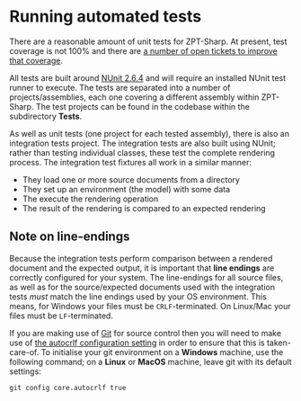 # Running automated tests
There are a reasonable amount of unit tests for ZPT-Sharp.
At present, test coverage is not 100% and there are [a number of open tickets to improve that coverage].

All tests are built around [NUnit 2.6.4] and will require an installed NUnit test runner to execute.
The tests are separated into a number of projects/assemblies, each one covering a different assembly within ZPT-Sharp.
The test projects can be found in the codebase within the subdirectory **Tests**.

[a number of open tickets to improve that coverage]: https://github.com/csf-dev/ZPT-Sharp/labels/Testing
[NUnit 2.6.4]: http://nunit.org/index.php?p=docHome&r=2.6.4

As well as unit tests (one project for each tested assembly), there is also an integration tests project.
The integration tests are also built using NUnit; rather than testing individual classes, these test the complete rendering process.
The integration test fixtures all work in a similar manner:

* They load one or more source documents from a directory
* They set up an environment (the model) with some data
* The execute the rendering operation
* The result of the rendering is compared to an expected rendering

## Note on line-endings
Because the integration tests perform comparison between a rendered document and the expected output, it is important that **line endings** are correctly configured for your system.
The line-endings for all source files, as well as for the source/expected documents used with the integration tests *must* match the line endings used by your OS environment.
This means, for Windows your files must be `CRLF`-terminated.
On Linux/Mac your files must be `LF`-terminated.

If you are making use of [Git] for source control then you will need to make use of [the autocrlf configuration setting] in order to ensure that this is taken-care-of.
To initialise your git environment on a **Windows** machine, use the following command; on a **Linux** or **MacOS** machine, leave git with its default settings:

```
git config core.autocrlf true
```

[Git]: https://git-scm.com/
[the autocrlf configuration setting]: https://git-scm.com/book/tr/v2/Customizing-Git-Git-Configuration#idp31554304